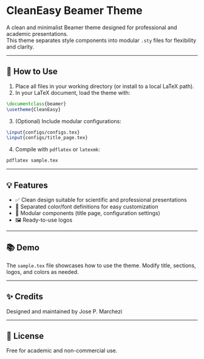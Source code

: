# CleanEasy Beamer Theme

A clean and minimalist Beamer theme designed for professional and academic presentations.  
This theme separates style components into modular `.sty` files for flexibility and clarity.

---

## 🚀 How to Use

1. Place all files in your working directory (or install to a local LaTeX path).
2. In your LaTeX document, load the theme with:

```latex
\documentclass{beamer}
\usetheme{CleanEasy}
```

3. (Optional) Include modular configurations:

```latex
\input{configs/configs.tex}
\input{configs/title_page.tex}
```

4. Compile with `pdflatex` or `latexmk`:

```bash
pdflatex sample.tex
```

---

## 💡 Features

- ✅ Clean design suitable for scientific and professional presentations
- 🎨 Separated color/font definitions for easy customization
- 🔌 Modular components (title page, configuration settings)
- 🖼️ Ready-to-use logos

---

## 📚 Demo

The `sample.tex` file showcases how to use the theme. Modify title, sections, logos, and colors as needed.

---

## ✨ Credits

Designed and maintained by Jose P. Marchezi

---

## 📝 License

Free for academic and non-commercial use.
